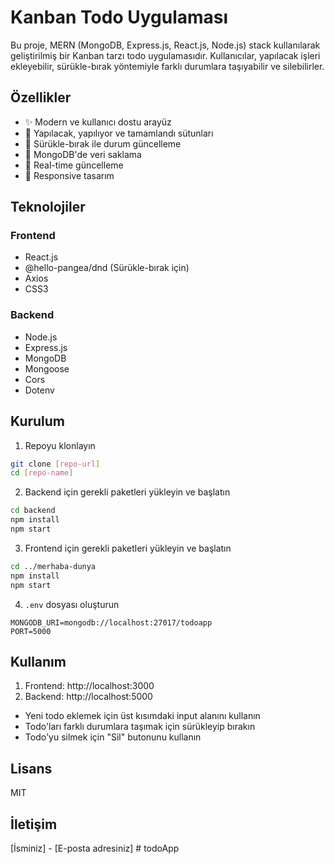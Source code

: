 # Kanban Todo Uygulaması

Bu proje, MERN (MongoDB, Express.js, React.js, Node.js) stack kullanılarak geliştirilmiş bir Kanban tarzı todo uygulamasıdır. Kullanıcılar, yapılacak işleri ekleyebilir, sürükle-bırak yöntemiyle farklı durumlara taşıyabilir ve silebilirler.

## Özellikler

- ✨ Modern ve kullanıcı dostu arayüz
- 🎯 Yapılacak, yapılıyor ve tamamlandı sütunları
- 🔄 Sürükle-bırak ile durum güncelleme
- 💾 MongoDB'de veri saklama
- 🚀 Real-time güncelleme
- 📱 Responsive tasarım

## Teknolojiler

### Frontend
- React.js
- @hello-pangea/dnd (Sürükle-bırak için)
- Axios
- CSS3

### Backend
- Node.js
- Express.js
- MongoDB
- Mongoose
- Cors
- Dotenv

## Kurulum

1. Repoyu klonlayın
```bash
git clone [repo-url]
cd [repo-name]
```

2. Backend için gerekli paketleri yükleyin ve başlatın
```bash
cd backend
npm install
npm start
```

3. Frontend için gerekli paketleri yükleyin ve başlatın
```bash
cd ../merhaba-dunya
npm install
npm start
```

4. `.env` dosyası oluşturun
```
MONGODB_URI=mongodb://localhost:27017/todoapp
PORT=5000
```

## Kullanım

1. Frontend: http://localhost:3000
2. Backend: http://localhost:5000

- Yeni todo eklemek için üst kısımdaki input alanını kullanın
- Todo'ları farklı durumlara taşımak için sürükleyip bırakın
- Todo'yu silmek için "Sil" butonunu kullanın

## Lisans

MIT

## İletişim

[İsminiz] - [E-posta adresiniz] # todoApp
